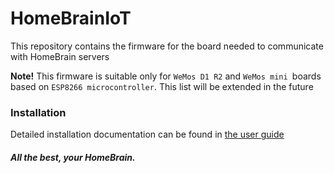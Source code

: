 # HomeBrainIoT

This repository contains the firmware for the board needed to communicate with HomeBrain servers

**Note!** This firmware is suitable only for `WeMos D1 R2` and `WeMos mini `boards based on `ESP8266 microcontroller`. This list will be extended in the future

### Installation
Detailed installation documentation can be found in [the user guide](https://github.com/MarkCesium/HomeBrain/wiki/%D0%9F%D0%BE%D0%B4%D0%BA%D0%BB%D1%8E%D1%87%D0%B5%D0%BD%D0%B8%D0%B5-%D0%BF%D0%B5%D1%80%D0%B2%D0%BE%D0%B9-IoT%E2%80%90%D1%81%D0%B8%D1%81%D1%82%D0%B5%D0%BC%D1%8B)

##### All the best, your HomeBrain.